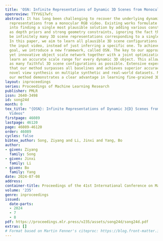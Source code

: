 ```yaml
---
title: 'OSN: Infinite Representations of Dynamic 3D Scenes from Monocular Videos'
openreview: TTYVG17wfc
abstract: It has long been challenging to recover the underlying dynamic 3D scene
  representations from a monocular RGB video. Existing works formulate this problem
  into finding a single most plausible solution by adding various constraints such
  as depth priors and strong geometry constraints, ignoring the fact that there could
  be infinitely many 3D scene representations corresponding to a single dynamic video.
  In this paper, we aim to learn all plausible 3D scene configurations that match
  the input video, instead of just inferring a specific one. To achieve this ambitious
  goal, we introduce a new framework, called OSN. The key to our approach is a simple
  yet innovative object scale network together with a joint optimization module to
  learn an accurate scale range for every dynamic 3D object. This allows us to sample
  as many faithful 3D scene configurations as possible. Extensive experiments show
  that our method surpasses all baselines and achieves superior accuracy in dynamic
  novel view synthesis on multiple synthetic and real-world datasets. Most notably,
  our method demonstrates a clear advantage in learning fine-grained 3D scene geometry.
layout: inproceedings
series: Proceedings of Machine Learning Research
publisher: PMLR
issn: 2640-3498
id: song24d
month: 0
tex_title: "{OSN}: Infinite Representations of Dynamic 3{D} Scenes from Monocular
  Videos"
firstpage: 46089
lastpage: 46120
page: 46089-46120
order: 46089
cycles: false
bibtex_author: Song, Ziyang and Li, Jinxi and Yang, Bo
author:
- given: Ziyang
  family: Song
- given: Jinxi
  family: Li
- given: Bo
  family: Yang
date: 2024-07-08
address:
container-title: Proceedings of the 41st International Conference on Machine Learning
volume: '235'
genre: inproceedings
issued:
  date-parts:
  - 2024
  - 7
  - 8
pdf: https://proceedings.mlr.press/v235/assets/song24d/song24d.pdf
extras: []
# Format based on Martin Fenner's citeproc: https://blog.front-matter.io/posts/citeproc-yaml-for-bibliographies/
---
```

